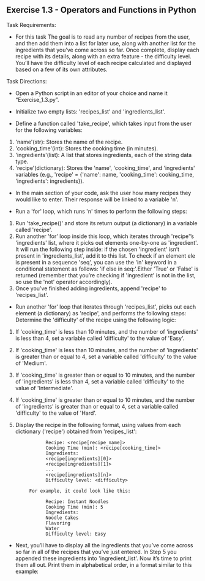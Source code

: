 ## Exercise 1.3 - Operators and Functions in Python

Task Requirements:
  - For this task The goal is to read any number of recipes from the user, and then add them into a list for later use, along with another list for the ingredients that you’ve come across so far. Once complete, display each recipe with its details, along with an extra feature - the difficulty level. You’ll have the difficulty level of each recipe calculated and displayed based on a few of its own attributes.


Task Directions:
  - Open a Python script in an editor of your choice and name it “Exercise_1.3.py”.

  - Initialize two empty lists: 'recipes_list' and 'ingredients_list'.

  - Define a function called 'take_recipe', which takes input from the user for the following variables:
  1. 'name'(str): Stores the name of the recipe.
  2. 'cooking_time'(int): Stores the cooking time (in minutes).
  3. 'ingredients'(list): A list that stores ingredients, each of the string data type.
  4. 'recipe'(dictionary): Stores the 'name', 'cooking_time', and 'ingredients' variables (e.g., 'recipe' = {'name': name, 'cooking_time': cooking_time, 'ingredients': ingredients}).

  - In the main section of your code, ask the user how many recipes they would like to enter. Their response will be linked to a variable 'n'. 

  - Run a 'for' loop, which runs 'n' times to perform the following steps:
  1. Run 'take_recipe()' and store its return output (a dictionary) in a variable called 'recipe'.
  2. Run another 'for' loop inside this loop, which iterates through 'recipe'’s 'ingredients' list, where 
           it picks out elements one-by-one as 'ingredient'. It will run the following step inside: if the 
           chosen 'ingredient' isn’t present in 'ingredients_list', add it to this list. To check if an 
           element ele is present in a sequence 'seq', you can use the 'in' keyword in a conditional statement 
           as follows: 'if else in seq:'.Either 'True' or 'False' is returned (remember that you’re checking if 
           'ingredient' is not in the list, so use the 'not' operator accordingly).
  3. Once you’ve finished adding ingredients, append 'recipe' to 'recipes_list'.

  - Run another 'for' loop that iterates through 'recipes_list', picks out each element (a dictionary) as 'recipe', and performs the following steps:
 Determine the 'difficulty' of the recipe using the following logic:
  1. If 'cooking_time' is less than 10 minutes, and the number of 'ingredients' is less than 4, set a variable called 'difficulty' to the value of 'Easy'.
  2. If 'cooking_time' is less than 10 minutes, and the number of 'ingredients' is greater than or equal to 4, set a variable called 'difficulty' to the value of 'Medium'.
  3. If 'cooking_time' is greater than or equal to 10 minutes, and the number of 'ingredients' is less than 4, set a variable called 'difficulty' to the value of 'Intermediate'.
  4. If 'cooking_time' is greater than or equal to 10 minutes, and the number of 'ingredients' is greater than or equal to 4, set a variable called 'difficulty' to the value of 'Hard'.

  2. Display the recipe in the following format, using values from each dictionary ('recipe') 
           obtained from 'recipes_list':

                    Recipe: <recipe[recipe_name]>
                    Cooking Time (min): <recipe[cooking_time]>
                    Ingredients: 
                    <recipe[ingredients][0]>
                    <recipe[ingredients][1]>
                    ...
                    <recipe[ingredients][n]>
                    Difficulty level: <difficulty>

              For example, it could look like this:

                    Recipe: Instant Noodles
                    Cooking Time (min): 5
                    Ingredients: 
                    Noodle Cakes
                    Flavoring
                    Water
                    Difficulty level: Easy

  - Next, you’ll have to display all the ingredients that you’ve come across so far in all of the recipes that you’ve just entered. In Step 5 you appended these ingredients into 'ingredient_list'. Now it’s time to print them all out. Print them in alphabetical order, in a format similar to this example: